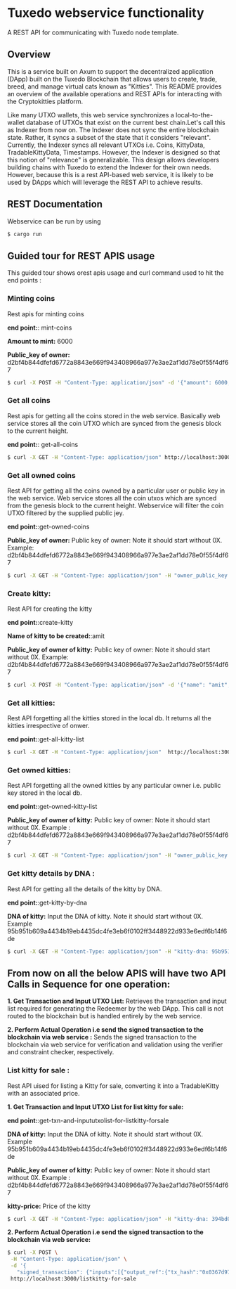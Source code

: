# Tuxedo webservice functionality

A REST API for communicating with Tuxedo node template.

## Overview

This is a service built on Axum to support the decentralized application (DApp) built on the Tuxedo Blockchain that allows users to create, trade, breed, and manage virtual cats known as "Kitties". This README provides an overview of the available operations and REST APIs for interacting with the Cryptokitties platform.

Like many UTXO wallets, this web service synchronizes a local-to-the-wallet database of UTXOs that exist on the current best chain.Let's call this as Indexer from now on.
The Indexer does not sync the entire blockchain state.
Rather, it syncs a subset of the state that it considers "relevant".
Currently, the Indexer syncs all relevant UTXOs i.e. Coins, KittyData, TradableKittyData, Timestamps. 
However, the Indexer is designed so that this notion of "relevance" is generalizable.
This design allows developers building chains with Tuxedo to extend the Indexer for their own needs.
However, because this is a rest API-based web service, it is likely to be used by DApps which will leverage the REST API to achieve results.

## REST Documentation

Webservice can be run by using 

```sh
$ cargo run
```

## Guided tour for REST APIS usage 

This guided tour shows orest apis usage and curl command used to hit the end points :

### Minting coins 

Rest apis for minting coins

**end point:**: mint-coins

**Amount to mint:** 6000

**Public_key of owner:** d2bf4b844dfefd6772a8843e669f943408966a977e3ae2af1dd78e0f55f4df67

```sh
$ curl -X POST -H "Content-Type: application/json" -d '{"amount": 6000,"owner_public_key":"d2bf4b844dfefd6772a8843e669f943408966a977e3ae2af1dd78e0f55f4df67"}' http://localhost:3000/mint-coins

```

### Get all coins 

Rest apis for getting all the coins stored in the web service. Basically web service stores all the coin UTXO which are synced from the genesis block to the current height.

**end point:**: get-all-coins

```sh
$ curl -X GET -H "Content-Type: application/json" http://localhost:3000/get-all-coins

```

### Get all owned coins 

Rest API for getting all the coins owned by a particular user or public key  in the web service. Web service stores all the coin utxos which are synced from the genesis block to the current height. Webservice will filter the coin UTXO filtered by the supplied public jey.

**end point:**:get-owned-coins

**Public_key of owner:** Public key of owner: Note it should start without 0X. Example: d2bf4b844dfefd6772a8843e669f943408966a977e3ae2af1dd78e0f55f4df67

```sh
$ curl -X GET -H "Content-Type: application/json" -H "owner_public_key: d2bf4b844dfefd6772a8843e669f943408966a977e3ae2af1dd78e0f55f4df67" http://localhost:3000/get-owned-coins

```

### Create kitty:

Rest API for creating the kitty 

**end point:**:create-kitty

**Name of kitty to be created:**:amit

**Public_key of owner of kitty:** Public key of owner: Note it should start without 0X. Example: d2bf4b844dfefd6772a8843e669f943408966a977e3ae2af1dd78e0f55f4df67


```sh
$ curl -X POST -H "Content-Type: application/json" -d '{"name": "amit","owner_public_key":"d2bf4b844dfefd6772a8843e669f943408966a977e3ae2af1dd78e0f55f4df67"}' http://localhost:3000/create-kitty

```

### Get all kitties:

Rest API forgetting all the kitties stored in the local db. It returns all the kitties irrespective of onwer.

**end point:**:get-all-kitty-list

```sh
$ curl -X GET -H "Content-Type: application/json"  http://localhost:3000/get-all-kitty-list

```

### Get owned kitties:

Rest API forgetting all the owned kitties by any particular owner i.e. public key stored in the local db.

**end point:**:get-owned-kitty-list

**Public_key of owner of kitty:**  Public key of owner: Note it should start without 0X. Example : d2bf4b844dfefd6772a8843e669f943408966a977e3ae2af1dd78e0f55f4df67


```sh
$ curl -X GET -H "Content-Type: application/json" -H "owner_public_key: 563b6da067f38dc194cbe41ce0b840a985dcbef92b1e5b0a6e04f35544ddfd16" http://localhost:3000/get-owned-kitty-list

```
### Get kitty details by DNA :

Rest API for getting all the details of the kitty by DNA.

**end point:**:get-kitty-by-dna

**DNA of kitty:**  Input the DNA of kitty. Note it should start without 0X. Example 95b951b609a4434b19eb4435dc4fe3eb6f0102ff3448922d933e6edf6b14f6de

```sh
$ curl -X GET -H "Content-Type: application/json" -H "kitty-dna: 95b951b609a4434b19eb4435dc4fe3eb6f0102ff3448922d933e6edf6b14f6de" http://localhost:3000/get-kitty-by-dna

```
## From now on all the below APIS will have two API Calls in Sequence for one operation: 

**1. Get Transaction and Input UTXO List:**
 Retrieves the transaction and input list required for generating the Redeemer by the web DApp. This call is not routed to the blockchain but is handled entirely by the web service.

 **2. Perform Actual Operation i.e send the signed transaction to the blockchain via web service :**
 Sends the signed transaction to the blockchain via web service for verification and validation using the verifier and constraint checker, respectively.


### List kitty for sale :
Rest API uised for listing a Kitty for sale, converting it into a TradableKitty with an associated price.

**1. Get Transaction and Input UTXO List for list kitty for sale:**

**end point:**:get-txn-and-inpututxolist-for-listkitty-forsale

**DNA of kitty:**  Input the DNA of kitty. Note it should start without 0X. Example 95b951b609a4434b19eb4435dc4fe3eb6f0102ff3448922d933e6edf6b14f6de

**Public_key of owner of kitty:**  Public key of owner: Note it should start without 0X. Example : d2bf4b844dfefd6772a8843e669f943408966a977e3ae2af1dd78e0f55f4df67

**kitty-price:**  Price of the kitty

```sh
$ curl -X GET -H "Content-Type: application/json" -H "kitty-dna: 394bd079207af3e0b1a9b1eb1dc40d5d5694bd1fd904d56b96d6fad0039b1f7c" -H "kitty-price: 100" -H "owner_public_key: d2bf4b844dfefd6772a8843e669f943408966a977e3ae2af1dd78e0f55f4df67" http://localhost:3000/get-txn-and-inpututxolist-for-listkitty-forsale

```
 **2. Perform Actual Operation i.e send the signed transaction to the blockchain via web service:**

 ```sh
$ curl -X POST \
  -H "Content-Type: application/json" \
  -d '{
    "signed_transaction": {"inputs":[{"output_ref":{"tx_hash":"0x0367d974927186bdeb3f1f1c111352711d9e1106a68bde6e4cfd0e64722e4f3a","index":0},"**redeemer**":[198, 69, 78, 148, 249, 1, 63, 2, 217, 105, 106, 87, 179, 252, 24, 66, 129, 190, 253, 17, 31, 87, 71, 231, 100, 31, 9, 81, 93, 141, 7, 81, 155, 0, 27, 38, 87, 16, 30, 55, 164, 220, 174, 37, 207, 163, 82, 216, 155, 195, 166, 253, 67, 95, 47, 240, 74, 20, 108, 160, 185, 71, 199, 129]}],"peeks":[],"outputs":[{"payload":{"data":[1,0,2,0,0,0,0,0,0,0,57,75,208,121,32,122,243,224,177,169,177,235,29,196,13,93,86,148,189,31,217,4,213,107,150,214,250,208,3,155,31,124,0,0,0,0,0,0,0,0,0,0,0,0,0,0,0,0,97,109,105,116,100,0,0,0,0,0,0,0,0,0,0,0,0,0,0,0],"type_id":[116,100,107,116]},"verifier":{"Sr25519Signature":{"owner_pubkey":"0xd2bf4b844dfefd6772a8843e669f943408966a977e3ae2af1dd78e0f55f4df67"}}}],"checker":{"TradableKitty":"ListKittiesForSale"}},"input_utxo_list":[{"payload":{"data":[1,0,2,0,0,0,0,0,0,0,57,75,208,121,32,122,243,224,177,169,177,235,29,196,13,93,86,148,189,31,217,4,213,107,150,214,250,208,3,155,31,124,0,0,0,0,0,0,0,0,0,0,0,0,0,0,0,0,97,109,105,116],"type_id":[75,105,116,116]},"verifier":{"Sr25519Signature":{"owner_pubkey":"0xd2bf4b844dfefd6772a8843e669f943408966a977e3ae2af1dd78e0f55f4df67"}}}]}' \
  http://localhost:3000/listkitty-for-sale

```
